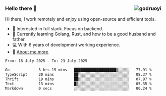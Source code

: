 ### Hello there 👋 <img align="right" src="https://github-readme-stats.vercel.app/api?username=godruoyi&show_icons=true" alt="godruoyi" />

Hi there, I work remotely and enjoy using open-source and efficient tools.

- 🔭 Interested in full stack. Focus on backend.
- 🌱 Currently learning Golang, Rust, and how to be a good husband and father.
- 💻 With 6 years of development working experience.
- 👒 [About me more](https://godruoyi.com/posts/about-godruoyi).



<!--START_SECTION:waka-->

```txt
From: 16 July 2025 - To: 23 July 2025

Go             3 hrs 15 mins   ███████████████████▒░░░░░   77.91 %
TypeScript     20 mins         ██░░░░░░░░░░░░░░░░░░░░░░░   08.37 %
Thrift         19 mins         ██░░░░░░░░░░░░░░░░░░░░░░░   07.87 %
Text           13 mins         █▒░░░░░░░░░░░░░░░░░░░░░░░   05.35 %
Markdown       0 secs          ░░░░░░░░░░░░░░░░░░░░░░░░░   00.24 %
```

<!--END_SECTION:waka-->
